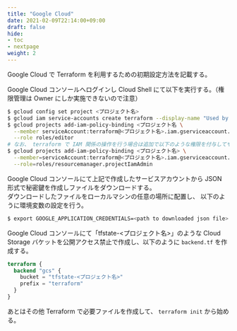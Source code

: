 ```yaml
---
title: "Google Cloud"
date: 2021-02-09T22:14:00+09:00
draft: false
hide:
- toc
- nextpage
weight: 2
---
```


Google Cloud で Terraform を利用するための初期設定方法を記載する。  

<!--more-->

Google Cloud コンソールへログインし Cloud Shell にて以下を実行する。（権限管理は Owner にしか実施できないので注意）

```bash
$ gcloud config set project <プロジェクト名>
$ gcloud iam service-accounts create terraform --display-name "Used by Terraform"
$ gcloud projects add-iam-policy-binding <プロジェクト名 \
  --member serviceAccount:terraform@<プロジェクト名>.iam.gserviceaccount.com \
  --role roles/editor
# なお、 terraform で IAM 関係の操作を行う場合は追加で以下のような権限を付与してやる必要がある。
$ gcloud projects add-iam-policy-binding <プロジェクト名> \
  --member=serviceAccount:terraform@<プロジェクト名>.iam.gserviceaccount.com \
  --role=roles/resourcemanager.projectIamAdmin
```

Google Cloud コンソールにて上記で作成したサービスアカウントから JSON 形式で秘密鍵を作成しファイルをダウンロードする。  
ダウンロードしたファイルをローカルマシンの任意の場所に配置し、 以下のように環境変数の設定を行う。

```bash
$ export GOOGLE_APPLICATION_CREDENTIALS=<path to downloaded json file>
```

Google Cloud コンソールにて「tfstate-<プロジェクト名>」のような Cloud Storage バケットを公開アクセス禁止で作成し、以下のように `backend.tf` を作成する。

```terraform
terraform {
  backend "gcs" {
    bucket = "tfstate-<プロジェクト名>"
    prefix = "terraform"
  }
}
```

あとはその他 Terraform で必要ファイルを作成して、 `terraform init` から始める。